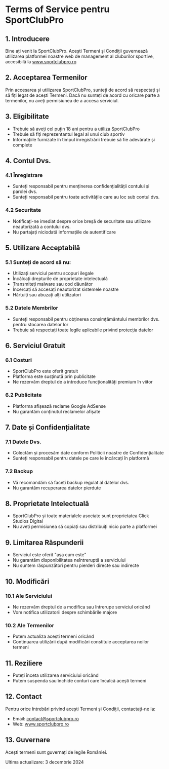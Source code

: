 # Terms of Service pentru SportClubPro

## 1. Introducere

Bine ați venit la SportClubPro. Acești Termeni și Condiții guvernează utilizarea platformei noastre web de management al cluburilor sportive, accesibilă la www.sportclubpro.ro

## 2. Acceptarea Termenilor

Prin accesarea și utilizarea SportClubPro, sunteți de acord să respectați și să fiți legat de acești Termeni. Dacă nu sunteți de acord cu oricare parte a termenilor, nu aveți permisiunea de a accesa serviciul.

## 3. Eligibilitate

- Trebuie să aveți cel puțin 18 ani pentru a utiliza SportClubPro
- Trebuie să fiți reprezentantul legal al unui club sportiv
- Informațiile furnizate în timpul înregistrării trebuie să fie adevărate și complete

## 4. Contul Dvs.

### 4.1 Înregistrare
- Sunteți responsabil pentru menținerea confidențialității contului și parolei dvs.
- Sunteți responsabil pentru toate activitățile care au loc sub contul dvs.

### 4.2 Securitate
- Notificați-ne imediat despre orice breșă de securitate sau utilizare neautorizată a contului dvs.
- Nu partajați niciodată informațiile de autentificare

## 5. Utilizare Acceptabilă

### 5.1 Sunteți de acord să nu:
- Utilizați serviciul pentru scopuri ilegale
- Încălcați drepturile de proprietate intelectuală
- Transmiteți malware sau cod dăunător
- Încercați să accesați neautorizat sistemele noastre
- Hărțuiți sau abuzați alți utilizatori

### 5.2 Datele Membrilor
- Sunteți responsabil pentru obținerea consimțământului membrilor dvs. pentru stocarea datelor lor
- Trebuie să respectați toate legile aplicabile privind protecția datelor

## 6. Serviciul Gratuit

### 6.1 Costuri
- SportClubPro este oferit gratuit
- Platforma este susținută prin publicitate
- Ne rezervăm dreptul de a introduce funcționalități premium în viitor

### 6.2 Publicitate
- Platforma afișează reclame Google AdSense
- Nu garantăm conținutul reclamelor afișate

## 7. Date și Confidențialitate

### 7.1 Datele Dvs.
- Colectăm și procesăm date conform Politicii noastre de Confidențialitate
- Sunteți responsabil pentru datele pe care le încărcați în platformă

### 7.2 Backup
- Vă recomandăm să faceți backup regulat al datelor dvs.
- Nu garantăm recuperarea datelor pierdute

## 8. Proprietate Intelectuală

- SportClubPro și toate materialele asociate sunt proprietatea Click Studios Digital
- Nu aveți permisiunea să copiați sau distribuiți nicio parte a platformei

## 9. Limitarea Răspunderii

- Serviciul este oferit "așa cum este"
- Nu garantăm disponibilitatea neîntreruptă a serviciului
- Nu suntem răspunzători pentru pierderi directe sau indirecte

## 10. Modificări

### 10.1 Ale Serviciului
- Ne rezervăm dreptul de a modifica sau întrerupe serviciul oricând
- Vom notifica utilizatorii despre schimbările majore

### 10.2 Ale Termenilor
- Putem actualiza acești termeni oricând
- Continuarea utilizării după modificări constituie acceptarea noilor termeni

## 11. Reziliere

- Puteți înceta utilizarea serviciului oricând
- Putem suspenda sau închide conturi care încalcă acești termeni

## 12. Contact

Pentru orice întrebări privind acești Termeni și Condiții, contactați-ne la:
- Email: contact@sportclubpro.ro
- Web: www.sportclubpro.ro

## 13. Guvernare

Acești termeni sunt guvernați de legile României.

Ultima actualizare: 3 decembrie 2024

